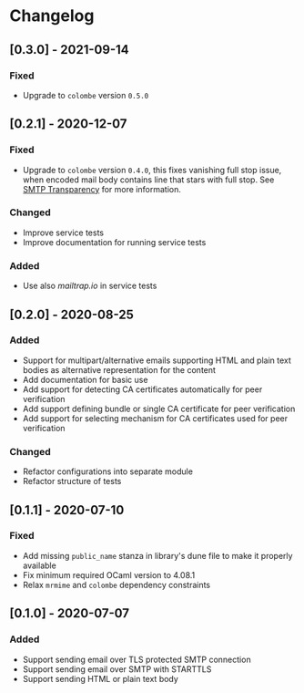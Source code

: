 # Changelog
## [0.3.0] - 2021-09-14
### Fixed
- Upgrade to `colombe` version `0.5.0`

## [0.2.1] - 2020-12-07
### Fixed
- Upgrade to `colombe` version `0.4.0`, this fixes vanishing full stop issue,
  when encoded mail body contains line that stars with full stop. See
  [SMTP Transparency](https://tools.ietf.org/html/rfc821#section-4.5.2) for more
  information.
### Changed
- Improve service tests
- Improve documentation for running service tests
### Added
- Use also *mailtrap.io* in service tests

## [0.2.0] - 2020-08-25
### Added
- Support for multipart/alternative emails supporting HTML and plain text bodies
  as alternative representation for the content
- Add documentation for basic use
- Add support for detecting CA certificates automatically for peer verification
- Add support defining bundle or single CA certificate for peer verification
- Add support for selecting mechanism for CA certificates used for peer
  verification
### Changed
- Refactor configurations into separate module
- Refactor structure of tests

## [0.1.1] - 2020-07-10
### Fixed
- Add missing `public_name` stanza in library's dune file to make it properly
available
- Fix minimum required OCaml version to 4.08.1
- Relax `mrmime` and `colombe` dependency constraints

## [0.1.0] - 2020-07-07
### Added
- Support sending email over TLS protected SMTP connection
- Support sending email over SMTP with STARTTLS
- Support sending HTML or plain text body
